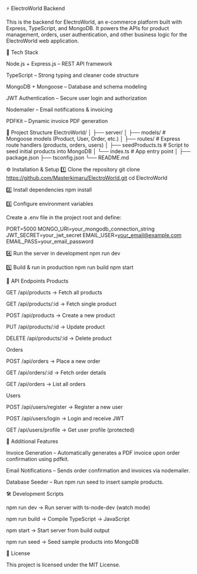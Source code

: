 ⚡ ElectroWorld Backend

This is the backend for ElectroWorld, an e-commerce platform built with Express, TypeScript, and MongoDB.
It powers the APIs for product management, orders, user authentication, and other business logic for the ElectroWorld web application.

🚀 Tech Stack

Node.js + Express.js – REST API framework

TypeScript – Strong typing and cleaner code structure

MongoDB + Mongoose – Database and schema modeling

JWT Authentication – Secure user login and authorization

Nodemailer – Email notifications & invoicing

PDFKit – Dynamic invoice PDF generation

📂 Project Structure
ElectroWorld/
│
├── server/
│   ├── models/          # Mongoose models (Product, User, Order, etc.)
│   ├── routes/          # Express route handlers (products, orders, users)
│   ├── seedProducts.ts  # Script to seed initial products into MongoDB
│   └── index.ts         # App entry point
│
├── package.json
├── tsconfig.json
└── README.md

⚙️ Installation & Setup
1️⃣ Clone the repository
git clone https://github.com/Masterkimaru/ElectroWorld.git
cd ElectroWorld

2️⃣ Install dependencies
npm install

3️⃣ Configure environment variables

Create a .env file in the project root and define:

PORT=5000
MONGO_URI=your_mongodb_connection_string
JWT_SECRET=your_jwt_secret
EMAIL_USER=your_email@example.com
EMAIL_PASS=your_email_password

4️⃣ Run the server in development
npm run dev

5️⃣ Build & run in production
npm run build
npm start

📌 API Endpoints
Products

GET /api/products → Fetch all products

GET /api/products/:id → Fetch single product

POST /api/products → Create a new product

PUT /api/products/:id → Update product

DELETE /api/products/:id → Delete product

Orders

POST /api/orders → Place a new order

GET /api/orders/:id → Fetch order details

GET /api/orders → List all orders

Users

POST /api/users/register → Register a new user

POST /api/users/login → Login and receive JWT

GET /api/users/profile → Get user profile (protected)

📄 Additional Features

Invoice Generation – Automatically generates a PDF invoice upon order confirmation using pdfkit.

Email Notifications – Sends order confirmation and invoices via nodemailer.

Database Seeder – Run npm run seed to insert sample products.

🛠 Development Scripts

npm run dev → Run server with ts-node-dev (watch mode)

npm run build → Compile TypeScript → JavaScript

npm start → Start server from build output

npm run seed → Seed sample products into MongoDB

📜 License

This project is licensed under the MIT License.
